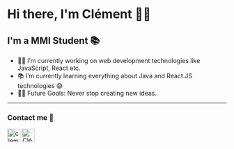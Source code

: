 # Hi there, I'm Clément 👋🏻


## I'm a MMI Student 📚

- 👨‍💻 I’m currently working on web development technologies like JavaScript, React etc.
- 📚 I’m currently learning everything about Java and React.JS technologies 😅
- 💪🏼 Future Goals: Never stop creating new ideas.

---

### Contact me 📝

[<img align="left" alt="clementomnes.dev" height="30px" src="https://img.shields.io/badge/website-000000?style=for-the-badge&logo=About.me&logoColor=white" />][website]
[<img align="left" alt="Clément Omnès | LinkedIn" height="30px" src="https://img.shields.io/badge/LinkedIn-0077B5?style=for-the-badge&logo=linkedin&logoColor=white"/>][linkedin]

<br />

[website]: http://clementomnes.dev
[linkedin]: https://www.linkedin.com/in/clement-omnes
